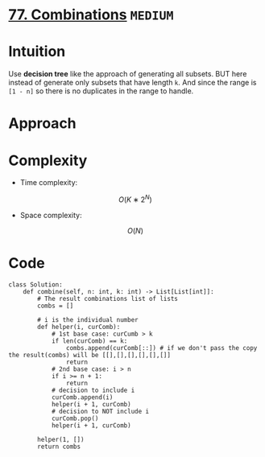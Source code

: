# [77. Combinations](https://leetcode.com/problems/combinations/description/) `MEDIUM`
# Intuition
<!-- Describe your first thoughts on how to solve this problem. -->
Use **decision tree** like the approach of generating all subsets. BUT here instead of generate only subsets that have length `k`. And since the range is `[1 - n]` so there is no duplicates in the range to handle.
# Approach
<!-- Describe your approach to solving the problem. -->

# Complexity
- Time complexity:
<!-- Add your time complexity here, e.g. $$O(n)$$ -->
$$O(K∗2 ^N)$$
- Space complexity:
<!-- Add your space complexity here, e.g. $$O(n)$$ -->
$$O(N)$$
# Code
```python3 []
class Solution:
    def combine(self, n: int, k: int) -> List[List[int]]:
        # The result combinations list of lists
        combs = []
        
        # i is the individual number
        def helper(i, curComb):
            # 1st base case: curCumb > k
            if len(curComb) == k:
                combs.append(curComb[::]) # if we don't pass the copy the result(combs) will be [[],[],[],[],[],[]]
                return
            # 2nd base case: i > n
            if i >= n + 1:
                return
            # decision to include i
            curComb.append(i)
            helper(i + 1, curComb)
            # decision to NOT include i
            curComb.pop()        
            helper(i + 1, curComb)        

        helper(1, [])
        return combs    
```
